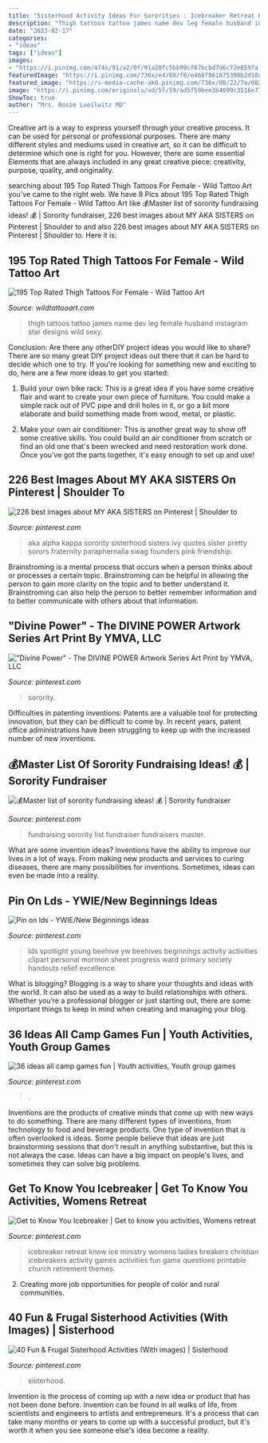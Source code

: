 ```yaml
---
title: "Sisterhood Activity Ideas For Sororities : Icebreaker Retreat Know Ice Ministry Womens Ladies Breakers Christian Icebreakers Activity Games Activities Fun Game Questions Printable Church Retirement Themes"
description: "Thigh tattoos tattoo james name dev leg female husband instagram star designs wild sexy"
date: "2023-02-17"
categories:
- "ideas"
tags: ["ideas"]
images:
- "https://i.pinimg.com/474x/91/a2/0f/91a20fc5bb99cf67bcbd7d6c72e0597a.jpg"
featuredImage: "https://i.pinimg.com/736x/e4/68/f8/e468f861675390b2d18cde78810c850e.jpg"
featured_image: "https://s-media-cache-ak0.pinimg.com/736x/08/22/7a/08227a26b2df9692035446f4ec236432--aka-sorority-the-sisterhood.jpg"
image: "https://i.pinimg.com/originals/ad/5f/59/ad5f59bee3b4699c3516e77331cbab10.jpg"
ShowToc: true
author: "Mrs. Rosie Lueilwitz MD"
---
```



Creative art is a way to express yourself through your creative process. It can be used for personal or professional purposes. There are many different styles and mediums used in creative art, so it can be difficult to determine which one is right for you. However, there are some essential Elements that are always included in any great creative piece: creativity, purpose, quality, and originality.

	

		
searching about 195 Top Rated Thigh Tattoos For Female - Wild Tattoo Art you've came to the right web. We have 8 Pics about 195 Top Rated Thigh Tattoos For Female - Wild Tattoo Art like 💰Master list of sorority fundraising ideas! 💰 | Sorority fundraiser, 226 best images about MY AKA SISTERS on Pinterest | Shoulder to and also 226 best images about MY AKA SISTERS on Pinterest | Shoulder to. Here it is:
		
    
## 195 Top Rated Thigh Tattoos For Female - Wild Tattoo Art

<img loading=lazy src="https://www.wildtattooart.com/wp-content/uploads/2017/03/thigh-tattoos-09031739.jpg" onerror="this.onerror=null;this.src='https://tse4.mm.bing.net/th?id=OIP.-wA5CbuCpURgZOt9n1ovRAHaFj&amp;pid=15.1';" alt="195 Top Rated Thigh Tattoos For Female - Wild Tattoo Art">

_Source: wildtattooart.com_

>thigh tattoos tattoo james name dev leg female husband instagram star designs wild sexy. 

	

Conclusion: Are there any otherDIY project ideas you would like to share?
There are so many great DIY project ideas out there that it can be hard to decide which one to try. If you're looking for something new and exciting to do, here are a few more ideas to get you started: 
1. Build your own bike rack: This is a great idea if you have some creative flair and want to create your own piece of furniture. You could make a simple rack out of PVC pipe and drill holes in it, or go a bit more elaborate and build something made from wood, metal, or plastic. 

2. Make your own air conditioner: This is another great way to show off some creative skills. You could build an air conditioner from scratch or find an old one that's been wrecked and need restoration work done. Once you've got the parts together, it's easy enough to set up and use!

    
## 226 Best Images About MY AKA SISTERS On Pinterest | Shoulder To

<img loading=lazy src="https://s-media-cache-ak0.pinimg.com/736x/08/22/7a/08227a26b2df9692035446f4ec236432--aka-sorority-the-sisterhood.jpg" onerror="this.onerror=null;this.src='https://tse2.mm.bing.net/th?id=OIP.KHqHFB3LvYG1d1vHkD1pRAHaJ4&amp;pid=15.1';" alt="226 best images about MY AKA SISTERS on Pinterest | Shoulder to">

_Source: pinterest.com_

>aka alpha kappa sorority sisterhood sisters ivy quotes sister pretty sorors fraternity paraphernalia swag founders pink friendship. 

	

Brainstroming is a mental process that occurs when a person thinks about or processes a certain topic. Brainstroming can be helpful in allowing the person to gain more clarity on the topic and to better understand it. Brainstroming can also help the person to better remember information and to better communicate with others about that information.

    
## &quot;Divine Power&quot; - The DIVINE POWER Artwork Series Art Print By YMVA, LLC

<img loading=lazy src="https://i.pinimg.com/originals/ad/5f/59/ad5f59bee3b4699c3516e77331cbab10.jpg" onerror="this.onerror=null;this.src='https://tse4.mm.bing.net/th?id=OIP.a9j92BiQzbd9DTJEEQqwAQHaEs&amp;pid=15.1';" alt="&quot;Divine Power&quot; - The DIVINE POWER Artwork Series Art Print by YMVA, LLC">

_Source: pinterest.com_

>sorority. 

	

Difficulties in patenting inventions:
Patents are a valuable tool for protecting innovation, but they can be difficult to come by. In recent years, patent office administrations have been struggling to keep up with the increased number of new inventions.

    
## 💰Master List Of Sorority Fundraising Ideas! 💰 | Sorority Fundraiser

<img loading=lazy src="https://i.pinimg.com/originals/c3/4b/01/c34b01a30480cd6b1ae86d6bc77d0e7e.png" onerror="this.onerror=null;this.src='https://tse3.mm.bing.net/th?id=OIP.9J1hWyUyLTULgNuEHpVNowHaE3&amp;pid=15.1';" alt="💰Master list of sorority fundraising ideas! 💰 | Sorority fundraiser">

_Source: pinterest.com_

>fundraising sorority list fundraiser fundraisers master. 

	

What are some invention ideas?
Inventions have the ability to improve our lives in a lot of ways. From making new products and services to curing diseases, there are many possibilities for inventions. Sometimes, ideas can even be made into a reality.

    
## Pin On Lds - YWIE/New Beginnings Ideas

<img loading=lazy src="https://i.pinimg.com/736x/f1/65/ba/f165ba174f66a43194f3d0d51733aa57--ward-activity-ideas-lds-clipart.jpg" onerror="this.onerror=null;this.src='https://tse1.mm.bing.net/th?id=OIP.62xD9NRk8LtwlAr5SMJEJAHaJj&amp;pid=15.1';" alt="Pin on lds - YWIE/New Beginnings ideas">

_Source: pinterest.com_

>lds spotlight young beehive yw beehives beginnings activity activities clipart personal mormon sheet progress ward primary society handouts relief excellence. 

	

What is blogging?
Blogging is a way to share your thoughts and ideas with the world. It can also be used as a way to build relationships with others. Whether you’re a professional blogger or just starting out, there are some important things to keep in mind when creating and managing your blog.

    
## 36 Ideas All Camp Games Fun | Youth Activities, Youth Group Games

<img loading=lazy src="https://i.pinimg.com/736x/e4/68/f8/e468f861675390b2d18cde78810c850e.jpg" onerror="this.onerror=null;this.src='https://tse3.mm.bing.net/th?id=OIP.SK1jYLUuL8npw52m7OKEhAAAAA&amp;pid=15.1';" alt="36 ideas all camp games fun | Youth activities, Youth group games">

_Source: pinterest.com_

>. 

	

Inventions are the products of creative minds that come up with new ways to do something. There are many different types of inventions, from technology to food and beverage products. One type of invention that is often overlooked is ideas. Some people believe that ideas are just brainstorming sessions that don't result in anything substantive, but this is not always the case. Ideas can have a big impact on people's lives, and sometimes they can solve big problems.

    
## Get To Know You Icebreaker | Get To Know You Activities, Womens Retreat

<img loading=lazy src="https://i.pinimg.com/originals/d7/35/aa/d735aa99b572580c4c910513cb27e6a0.png" onerror="this.onerror=null;this.src='https://tse3.mm.bing.net/th?id=OIP.S2h5f2yJeNGJXAg7f2yJ2gHaJ4&amp;pid=15.1';" alt="Get to Know You Icebreaker | Get to know you activities, Womens retreat">

_Source: pinterest.com_

>icebreaker retreat know ice ministry womens ladies breakers christian icebreakers activity games activities fun game questions printable church retirement themes. 

	

2. Creating more job opportunities for people of color and rural communities. 

    
## 40 Fun &amp; Frugal Sisterhood Activities (With Images) | Sisterhood

<img loading=lazy src="https://i.pinimg.com/474x/91/a2/0f/91a20fc5bb99cf67bcbd7d6c72e0597a.jpg" onerror="this.onerror=null;this.src='https://tse2.mm.bing.net/th?id=OIP.LBpd3pjlsL-FF3i1gv90_gAAAA&amp;pid=15.1';" alt="40 Fun &amp; Frugal Sisterhood Activities (With images) | Sisterhood">

_Source: pinterest.com_

>sisterhood. 

	

Invention is the process of coming up with a new idea or product that has not been done before. Invention can be found in all walks of life, from scientists and engineers to artists and entrepreneurs. It's a process that can take many months or years to come up with a successful product, but it's worth it when you see someone else's idea become a reality.

